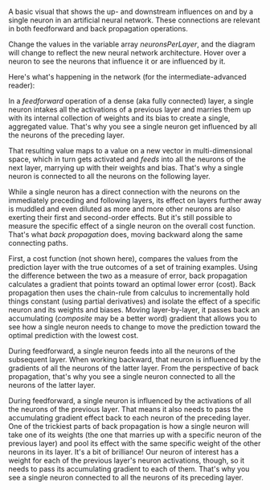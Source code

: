 A basic visual that shows the up- and downstream influences on and by a single neuron in an artificial neural network. These connections are relevant in both feedforward and back propagation operations.

Change the values in the variable array *neuronsPerLayer*, and the diagram will change to reflect the new neural network architecture. Hover over a neuron to see the neurons that influence it or are influenced by it.

Here's what's happening in the network (for the intermediate-advanced reader):

In a *feedforward* operation of a dense (aka fully connected) layer, a single neuron intakes all the activations of a previous layer and marries them up with its internal collection of weights and its bias to create a single, aggregated value. That's why you see a single neuron get influenced by all the neurons of the preceding layer.

That resulting value maps to a value on a new vector in multi-dimensional space, which in turn gets activated and *feeds* into all the neurons of the next layer, marrying up with their weights and bias. That's why a single neuron is connected to all the neurons on the following layer. 

While a single neuron has a direct connection with the neurons on the immediately preceding and following layers, its effect on layers further away is muddled and even diluted as more and more other neurons are also exerting their first and second-order effects. But it's still possible to measure the specific effect of a single neuron on the overall cost function. That's what *back propagation* does, moving backward along the same connecting paths.

First, a cost function (not shown here), compares the values from the prediction layer with the true outcomes of a set of training examples. Using the difference between the two as a measure of error, back propagation calculates a gradient that points toward an optimal lower error (cost). Back propagation then uses the chain-rule from calculus to incrementally hold things constant (using partial derivatives) and isolate the effect of a specific neuron and its weights and biases. Moving layer-by-layer, it passes back an accumulating (*composite* may be a better word) gradient that allows you to see how a single neuron needs to change to move the prediction toward the optimal prediction with the lowest cost.

During feedforward, a single neuron feeds into all the neurons of the subsequent layer. When working backward, that neuron is influenced by the gradients of all the neurons of the latter layer. From the perspective of back propagation, that's why you see a single neuron connected to all the neurons of the latter layer.

During feedforward, a single neuron is influenced by the activations of all the neurons of the previous layer. That means it also needs to pass the accumulating gradient effect back to each neuron of the preceding layer. One of the trickiest parts of back propagation is how a single neuron will take one of its weights (the one that marries up with a specific neuron of the previous layer) and pool its effect with the same specific weight of the other neurons in its layer. It's a bit of brilliance! Our neuron of interest has a weight for each of the previous layer's neuron activations, though, so it needs to pass its accumulating gradient to each of them. That's why you see a single neuron connected to all the neurons of its preceding layer.